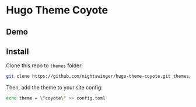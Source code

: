 # Hugo Theme Coyote

## Demo

## Install

Clone this repo to `themes` folder:

```bash
git clone https://github.com/nightswinger/hugo-theme-coyote.git themes/coyote --depth=1
```

Then, add the theme to your site config:

```bash
echo theme = \"coyote\" >> config.toml
```
